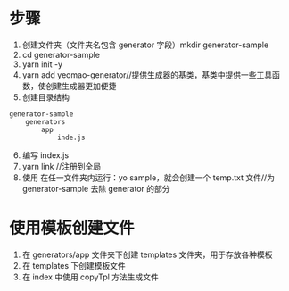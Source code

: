 # 步骤

1. 创建文件夹（文件夹名包含 generator 字段）mkdir generator-sample
2. cd generator-sample
3. yarn init -y
4. yarn add yeomao-generator//提供生成器的基类，基类中提供一些工具函数，使创建生成器更加便捷
5. 创建目录结构

```
generator-sample
    generators
        app
            inde.js
```

6. 编写 index.js
7. yarn link //注册到全局
8. 使用 在任一文件夹内运行：yo sample，就会创建一个 temp.txt 文件//为 generator-sample 去除 generator 的部分

# 使用模板创建文件

1. 在 generators/app 文件夹下创建 templates 文件夹，用于存放各种模板
2. 在 templates 下创建模板文件
3. 在 index 中使用 copyTpl 方法生成文件
